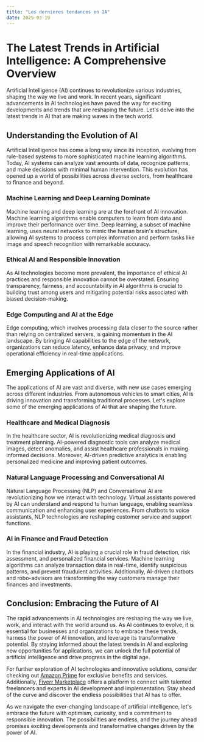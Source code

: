 ```yaml
---
title: "Les dernières tendances en IA"
date: 2025-03-19
---
```


# The Latest Trends in Artificial Intelligence: A Comprehensive Overview

Artificial Intelligence (AI) continues to revolutionize various industries, shaping the way we live and work. In recent years, significant advancements in AI technologies have paved the way for exciting developments and trends that are reshaping the future. Let's delve into the latest trends in AI that are making waves in the tech world.

## Understanding the Evolution of AI

Artificial Intelligence has come a long way since its inception, evolving from rule-based systems to more sophisticated machine learning algorithms. Today, AI systems can analyze vast amounts of data, recognize patterns, and make decisions with minimal human intervention. This evolution has opened up a world of possibilities across diverse sectors, from healthcare to finance and beyond.

### Machine Learning and Deep Learning Dominate

Machine learning and deep learning are at the forefront of AI innovation. Machine learning algorithms enable computers to learn from data and improve their performance over time. Deep learning, a subset of machine learning, uses neural networks to mimic the human brain's structure, allowing AI systems to process complex information and perform tasks like image and speech recognition with remarkable accuracy.

### Ethical AI and Responsible Innovation

As AI technologies become more prevalent, the importance of ethical AI practices and responsible innovation cannot be overstated. Ensuring transparency, fairness, and accountability in AI algorithms is crucial to building trust among users and mitigating potential risks associated with biased decision-making.

### Edge Computing and AI at the Edge

Edge computing, which involves processing data closer to the source rather than relying on centralized servers, is gaining momentum in the AI landscape. By bringing AI capabilities to the edge of the network, organizations can reduce latency, enhance data privacy, and improve operational efficiency in real-time applications.

## Emerging Applications of AI

The applications of AI are vast and diverse, with new use cases emerging across different industries. From autonomous vehicles to smart cities, AI is driving innovation and transforming traditional processes. Let's explore some of the emerging applications of AI that are shaping the future.

### Healthcare and Medical Diagnosis

In the healthcare sector, AI is revolutionizing medical diagnosis and treatment planning. AI-powered diagnostic tools can analyze medical images, detect anomalies, and assist healthcare professionals in making informed decisions. Moreover, AI-driven predictive analytics is enabling personalized medicine and improving patient outcomes.

### Natural Language Processing and Conversational AI

Natural Language Processing (NLP) and Conversational AI are revolutionizing how we interact with technology. Virtual assistants powered by AI can understand and respond to human language, enabling seamless communication and enhancing user experiences. From chatbots to voice assistants, NLP technologies are reshaping customer service and support functions.

### AI in Finance and Fraud Detection

In the financial industry, AI is playing a crucial role in fraud detection, risk assessment, and personalized financial services. Machine learning algorithms can analyze transaction data in real-time, identify suspicious patterns, and prevent fraudulent activities. Additionally, AI-driven chatbots and robo-advisors are transforming the way customers manage their finances and investments.

## Conclusion: Embracing the Future of AI

The rapid advancements in AI technologies are reshaping the way we live, work, and interact with the world around us. As AI continues to evolve, it is essential for businesses and organizations to embrace these trends, harness the power of AI innovation, and leverage its transformative potential. By staying informed about the latest trends in AI and exploring new opportunities for applications, we can unlock the full potential of artificial intelligence and drive progress in the digital age.

For further exploration of AI technologies and innovative solutions, consider checking out [Amazon Prime](https://www.amazon.fr/amazonprime?_encoding=UTF8&primeCampaignId=prime_assoc_ft&tag=zenzen0d-21France) for exclusive benefits and services. Additionally, [Fiverr Marketplace](https://go.fiverr.com/visit/?bta=1071918&brand=fiverrmarketplace) offers a platform to connect with talented freelancers and experts in AI development and implementation. Stay ahead of the curve and discover the endless possibilities that AI has to offer.

As we navigate the ever-changing landscape of artificial intelligence, let's embrace the future with optimism, curiosity, and a commitment to responsible innovation. The possibilities are endless, and the journey ahead promises exciting developments and transformative changes driven by the power of AI.